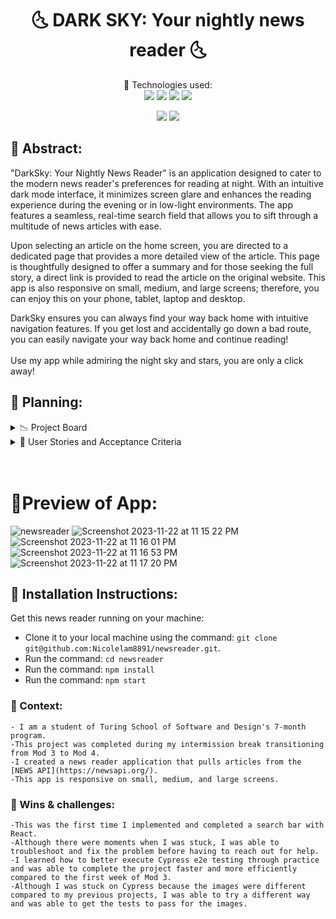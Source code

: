 <div align="center">
<h1>🌜 DARK SKY: Your nightly news reader 🌜 </h1>

📖 Technologies used:<br>
  <img src="https://img.shields.io/badge/React-20232A?style=for-the-badge&logo=react&logoColor=61DAFB" />
  <img src="https://img.shields.io/badge/React_Router-CA4245?style=for-the-badge&logo=react-router&logoColor=white"/>
  <img src="https://img.shields.io/badge/CSS3-1572B6?style=for-the-badge&logo=css3&logoColor=white" />
  <img src="https://img.shields.io/badge/HTML5-E34F26?style=for-the-badge&logo=html5&logoColor=white" />

  <img src="https://img.shields.io/badge/Visual%20Studio%20Code-0078d7.svg?style=for-the-badge&logo=visual-studio-code&logoColor=white" />
  <img src="https://img.shields.io/badge/-cypress-%23E5E5E5?style=for-the-badge&logo=cypress&logoColor=058a5e" />

</div>

## 🎋 Abstract: 
"DarkSky: Your Nightly News Reader" is an  application designed to cater to the modern news reader's preferences for reading at night. With an intuitive dark mode interface, it minimizes screen glare and enhances the reading experience during the evening or in low-light environments. The app features a seamless, real-time search field that allows you to sift through a multitude of news articles with ease.

Upon selecting an article on the home screen, you are directed to a dedicated page that provides a more detailed view of the article. This page is thoughtfully designed to offer a summary and for those seeking the full story, a direct link is provided to read the article on the original website. This app is also responsive on small, medium, and large screens; therefore, you can enjoy this on your phone, tablet, laptop and desktop.

DarkSky ensures you can always find your way back home with intuitive navigation features. If you get lost and accidentally go down a bad route, you can easily navigate your way back home and continue reading! 
<br></br>
Use my app while admiring the night sky and stars, you are only a click away! 

## 📑 Planning:
<details>
<summary>
 📉 Project Board
 
</summary>
<div align="center">
  
<img width="1153" alt="Screenshot 2023-11-25 at 11 13 06 PM" src="https://github.com/Nicolelam8891/newsreader/assets/132624450/b2bc89de-ef47-4d40-beb6-69a5debe67f0">

[My project board](https://github.com/users/Nicolelam8891/projects/4)
  
</details>
  
<details>
<summary>
  📄 User Stories and Acceptance Criteria
 
</summary>
<div align="center">
🌱As a user, I should see a list of articles on the homepage
<br></br>
⚡Acceptance Criteria: There will be article cards that will all be displayed on the homepage.
For each article card, there will be a headline, image, description and date. There will be a search bar, there will not be a home button, there will be a submit button. 
<br></br>
  
🌱As a user, I can navigate the search bar and type in related articles I am interested in and click the submit button and have related article cards populate on the home page.
<br></br> 
⚡Acceptance criteria: There will be user error handling for the from. There will be a search bar on the home page. There will not be a home button on the home page. There will be a header that is displayed. The article cards that populate will have a headline, image, description and date.
<br></br> 
🌱As a user, I can click the news article card and a single article page will populate.
<br></br>
⚡Acceptance criteria: I will see a detailed view for each article containing a headline, image, data, content, and source. Only one article will be displayed. There will be a home button, there will be a header and there will not be a search bar.
</details>
<br></br>

# 🎋Preview of App:
![newsreader](https://github.com/Nicolelam8891/newsreader/assets/132624450/b5fe17c2-0472-4274-aaef-3a9ae4ea2849)
![Screenshot 2023-11-22 at 11 15 22 PM](https://github.com/Nicolelam8891/newsreader/assets/132624450/3dc1fd63-2cf8-4f0e-8a31-e1d393075fd0)
![Screenshot 2023-11-22 at 11 16 01 PM](https://github.com/Nicolelam8891/newsreader/assets/132624450/31773b39-a4ff-48e2-bb19-cf8a508a5392)
![Screenshot 2023-11-22 at 11 16 53 PM](https://github.com/Nicolelam8891/newsreader/assets/132624450/86b60e8f-d033-4331-938a-dd7ab238dd19)
![Screenshot 2023-11-22 at 11 17 20 PM](https://github.com/Nicolelam8891/newsreader/assets/132624450/68394b07-5ade-4ac9-a004-378b9915b936)


## 📗 Installation Instructions:
Get this news reader running on your machine: 
- Clone it to your local machine using the command: `git clone git@github.com:Nicolelam8891/newsreader.git`.
- Run the command: `cd newsreader`
- Run the command: `npm install`
- Run the command: `npm start`

### 📗 Context:
```
- I am a student of Turing School of Software and Design's 7-month program.
-This project was completed during my intermission break transitioning from Mod 3 to Mod 4.
-I created a news reader application that pulls articles from the [NEWS API](https://newsapi.org/).
-This app is responsive on small, medium, and large screens.
```

### 🎉 Wins & challenges:
```
-This was the first time I implemented and completed a search bar with React.
-Although there were moments when I was stuck, I was able to troubleshoot and fix the problem before having to reach out for help.
-I learned how to better execute Cypress e2e testing through practice and was able to complete the project faster and more efficiently compared to the first week of Mod 3.
-Although I was stuck on Cypress because the images were different compared to my previous projects, I was able to try a different way and was able to get the tests to pass for the images. 
```




